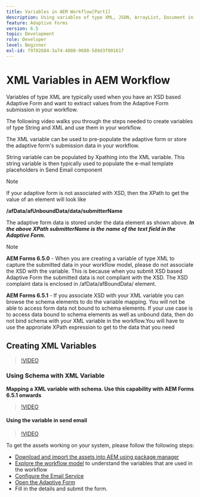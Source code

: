 ```yaml
---
title: Variables in AEM Workflow[Part1]
description: Using variables of type XML, JSON, ArrayList, Document in an AEM workflow
feature: Adaptive Forms
version: 6.5
topic: Development
role: Developer
level: Beginner
exl-id: f9782684-3a74-4080-9680-589d3f901617
---
```

# XML Variables in AEM Workflow

Variables of type XML are typically used when you have an XSD based Adaptive Form and want to extract values from the Adaptive Form submission in your workflow.

The following video walks you through the steps needed to create variables of type String and XML and use them in your workflow.

The XML variable can be used to pre-populate the adaptive form or store the adaptive form's submission data in your workflow.

String variable can be populated by Xpathing into the XML variable. This string variable is then typically used to populate the e-mail template placeholders in Send Email component

>[!NOTE]
>
>If your adaptive form is not associated with XSD, then the XPath to get the value of an element will look like 
>
>**/afData/afUnboundData/data/submitterName**

The adaptive form data is stored under the data element as shown above. **_In the above XPath submitterName is the name of the text field in the Adaptive Form._**

>[!NOTE]
>
>**AEM Forms 6.5.0** - When you are creating a variable of type XML to capture the submitted data in your workflow model, please do not associate the XSD with the variable. This is because when you submit XSD based Adaptive Form the submitted data is not compliant with the XSD. The XSD complaint data is enclosed in /afData/afBoundData/ element.
>
>**AEM Forms 6.5.1** - If you associate XSD with your XML variable you can browse the schema elements to do the variable mapping. You will not be able to access  form data not bound to schema elements. If your use case is to access data bound to schema elements as well as unbound data, then do not bind schema with your XML variable in the workflow.You will have to use the approriate XPath expression to get to the data that you need

## Creating XML Variables

>[!VIDEO](https://video.tv.adobe.com/v/26440?quality=12&learn=on)

### Using Schema with XML Variable

**Mapping a XML variable with schema. Use this capability with AEM Forms 6.5.1 onwards**

>[!VIDEO](https://video.tv.adobe.com/v/28098?quality=12&learn=on)

#### Using the variable in send email

>[!VIDEO](https://video.tv.adobe.com/v/26441?quality=12&learn=on)

To get the assets working on your system, please follow the following steps:

* [Download and import the assets into AEM using package manager](assets/xmlandstringvariable.zip)
* [Explore the workflow model](http://localhost:4502/editor.html/conf/global/settings/workflow/models/vacationrequest.html) to understand the variables that are used in the workflow
* [Configure the Email Service](https://helpx.adobe.com/experience-manager/6-5/sites/administering/using/notification.html#ConfiguringtheMailService)
* [Open the Adaptive Form](http://localhost:4502/content/dam/formsanddocuments/applicationfortimeoff/jcr:content?wcmmode=disabled)
* Fill in the details and submit the form.
